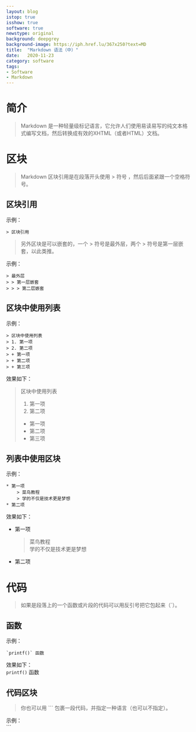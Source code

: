 ```yaml
---
layout: blog
istop: true
isshow: true
software: true
newstype: original
background: deepgrey
background-image: https://iph.href.lu/367x250?text=MD
title:  "Markdown 语法（中）"
date:   2020-11-23
category: software
tags:
- Software
- Markdown
---
```

# 简介  
> Markdown 是一种轻量级标记语言，它允许人们使用易读易写的纯文本格式编写文档，然后转换成有效的XHTML（或者HTML）文档。  

# 区块  
> Markdown 区块引用是在段落开头使用 > 符号 ，然后后面紧跟一个空格符号。  

## 区块引用  
示例：  
```
> 区块引用  
```

> 另外区块是可以嵌套的，一个 > 符号是最外层，两个 > 符号是第一层嵌套，以此类推。  
  
示例：  
```
> 最外层  
> > 第一层嵌套  
> > > 第二层嵌套  
```

## 区块中使用列表  
示例：  
```
> 区块中使用列表  
> 1. 第一项  
> 2. 第二项  
> + 第一项  
> + 第二项  
> + 第三项  
```
效果如下：   
> 区块中使用列表  
> 1. 第一项  
> 2. 第二项  
> + 第一项  
> + 第二项  
> + 第三项  

## 列表中使用区块  
示例：  
```
* 第一项  
    > 菜鸟教程  
    > 学的不仅是技术更是梦想  
* 第二项  
```
效果如下：   
* 第一项  
    > 菜鸟教程  
    > 学的不仅是技术更是梦想  
* 第二项  

# 代码  
> 如果是段落上的一个函数或片段的代码可以用反引号把它包起来（`）。  

## 函数  
示例：  
```
`printf()` 函数  
```
效果如下：  
`printf()` 函数  

## 代码区块  
> 你也可以用 ``` 包裹一段代码，并指定一种语言（也可以不指定）。  

示例：  
\`\`\`  
<?php  
echo 'Hello World';  
function say() {  
&nbsp;&nbsp;&nbsp;&nbsp;echo 'Hello World';  
}  
\`\`\`  

效果如下：  
```
<?php  
echo 'Hello World';  
function say() {  
    echo 'Hello World';  
}  
```

# 链接  
## 普通链接  
示例：  
```
这是一个链接 [Markdown 语法（中）](https://canren.github.io/2020/11/23/03.html)  
```
效果如下：  
这是一个链接 [Markdown 语法（中）](https://canren.github.io/2020/11/23/03.html)  

## 高级链接  
示例：  
```
这个链接用 github 作为网址变量 [Github][github]  
然后在文档的结尾为变量赋值（网址）  
[github]: https://canren.github.com  
```

# 图片  
语法：  
```
![alt 属性文本](图片地址)  
![alt 属性文本](图片地址 "可选标题")  
```
示例：  
```
![MD 图标](https://iph.href.lu/200x50?text=Markdown)  
![MD 图标](https://iph.href.lu/200x50?text=Markdown "Markdown")  
```
效果如下：  
![MD 图标](https://iph.href.lu/200x50?text=Markdown)  
![MD 图标](https://iph.href.lu/200x50?text=Markdown "Markdown")  

# 相关链接
[Markdown 语法（上）](https://canren.github.io/2020/11/23/02.html)  
[Markdown 语法（中）](https://canren.github.io/2020/11/23/03.html)  
[Markdown 语法（下）](https://canren.github.io/2020/11/23/04.html)  
